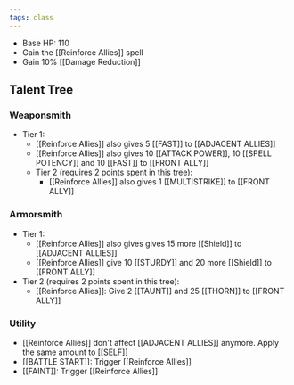 ```yaml
---
tags: class
---
```

* Base HP: 110
* Gain the [[Reinforce Allies]] spell
* Gain 10% [[Damage Reduction]]

## Talent Tree

### Weaponsmith
- Tier 1:
	- [[Reinforce Allies]] also gives 5 [[FAST]] to [[ADJACENT ALLIES]]
	- [[Reinforce Allies]] also gives 10 [[ATTACK POWER]], 10 [[SPELL POTENCY]] and 10 [[FAST]] to [[FRONT ALLY]]
  - Tier 2 (requires 2 points spent in this tree):
	  - [[Reinforce Allies]] also gives 1 [[MULTISTRIKE]] to [[FRONT ALLY]]

### Armorsmith
- Tier 1:
	- [[Reinforce Allies]] also gives gives 15 more [[Shield]] to [[ADJACENT ALLIES]]
	- [[Reinforce Allies]] give 10 [[STURDY]] and 20 more [[Shield]] to [[FRONT ALLY]]
- Tier 2 (requires 2 points spent in this tree):
	- [[Reinforce Allies]]: Give 2 [[TAUNT]] and 25 [[THORN]] to [[FRONT ALLY]]

### Utility
- [[Reinforce Allies]] don't affect [[ADJACENT ALLIES]] anymore. Apply the same amount to [[SELF]]
- [[BATTLE START]]: Trigger [[Reinforce Allies]]
- [[FAINT]]: Trigger [[Reinforce Allies]]